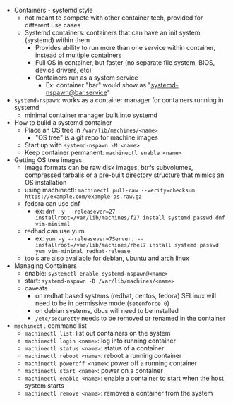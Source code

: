 * Containers - systemd style
    * not meant to compete with other container tech, provided for different use cases
    * Systemd containers: containers that can have an init system (systemd) within them
        * Provides ability to run more than one service within container, instead of multiple containers
        * Full OS in container, but faster (no separate file system, BIOS, device drivers, etc)
        * Containers run as a system service
            * Ex: container "bar" would show as "systemd-nspawn@bar.service"
* `systemd-nspawn`: works as a container manager for containers running in systemd
    * minimal container manager built into systemd
* How to build a systemd container
    * Place an OS tree in `/var/lib/machines/<name>`
        * "OS tree" is a git repo for machine images
    * Start up with `systemd-nspawn -M <name>`
    * Keep container permanent: `machinectl enable <name>`
* Getting OS tree images
    * image formats can be raw disk images, btrfs subvolumes, compressed tarballs or a pre-built directory structure that mimics an OS installation
    * using machinectl: `machinectl pull-raw --verify=checksum https://example.com/example-os.raw.gz`
    * fedora can use dnf
        * ex: `dnf -y --releasever=27 --installroot=/var/lib/machines/f27 install systemd passwd dnf vim-minimal`
    * redhad can use yum
        * ex: `yum -y --releasever=7Server. --installroot=/var/lib/machines/rhel7 install systemd passwd yum vim-minimal redhat-release`
    * tools are also available for debian, ubuntu and arch linux
* Managing Containers
    * enable: `systemctl enable systemd-nspawn@<name>`
    * start: `systemd-nspawn -D /var/lib/machines/<name>`
    * caveats
        * on redhat based systems (redhat, centos, fedora) SELinux will need to be in permissive mode (`setenforce 0`)
        * on debian systems, dbus will need to be installed
        * `/etc/securetty` needs to be removed or renamed in the container
* `machinectl` command list
    * `machinectl list`: list out containers on the system
    * `machinectl login <name>`: log into running container
    * `machinectl status <name>`: status of a container
    * `machinectl reboot <name>`: reboot a running container
    * `machinectl poweroff <name>`: power off a running container
    * `machinectl start <name>`: power on a container
    * `machinectl enable <name>`: enable a container to start when the host system starts
    * `machinectl remove <name>`: removes a container from the system